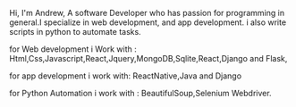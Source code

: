 Hi, I'm Andrew, A software Developer who has passion for programming in general.I specialize in web development, and app development. i also write scripts in python to automate tasks.

for Web development i Work with : Html,Css,Javascript,React,Jquery,MongoDB,Sqlite,React,Django and Flask,

for app development i work with: ReactNative,Java and Django

for Python Automation i work with : BeautifulSoup,Selenium Webdriver.

